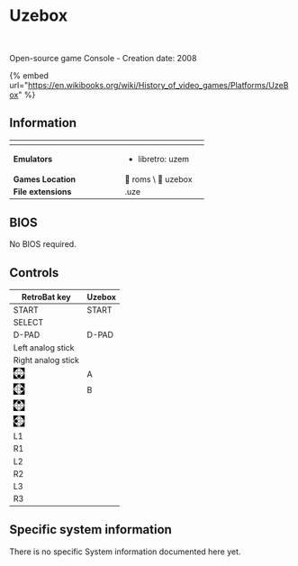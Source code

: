 # Uzebox

<div align="left">

<figure><img src="https://raw.githubusercontent.com/fabricecaruso/es-theme-carbon/78a0a78ab8f5e6a606f63833349382908d01d8af/art/logos/uzebox-w.svg" alt="" width="375"><figcaption></figcaption></figure>

</div>

Open-source game Console - Creation date: 2008

{% embed url="https://en.wikibooks.org/wiki/History_of_video_games/Platforms/UzeBox" %}

## Information

<table data-header-hidden><thead><tr><th width="184"></th><th></th><th data-hidden></th></tr></thead><tbody><tr><td><strong>Emulators</strong></td><td><ul><li>libretro: uzem</li></ul></td><td></td></tr><tr><td><strong>Games Location</strong></td><td><span data-gb-custom-inline data-tag="emoji" data-code="1f4c1">📁</span> roms \ <span data-gb-custom-inline data-tag="emoji" data-code="1f4c2">📂</span> uzebox</td><td></td></tr><tr><td><strong>File extensions</strong></td><td>.uze</td><td></td></tr></tbody></table>

## BIOS

No BIOS required.

## Controls

| RetroBat key                                                                    | Uzebox |
| ------------------------------------------------------------------------------- | ------ |
| START                                                                           | START  |
| SELECT                                                                          |        |
| D-PAD                                                                           | D-PAD  |
| Left analog stick                                                               |        |
| Right analog stick                                                              |        |
| ![A](<../../../.gitbook/assets/image (25).png>)                                 | A      |
| ![B](<../../../.gitbook/assets/image (11).png>)                                 | B      |
| <img src="../../../.gitbook/assets/image (45).png" alt="" data-size="original"> |        |
| <img src="../../../.gitbook/assets/image (43).png" alt="" data-size="line">     |        |
| L1                                                                              |        |
| R1                                                                              |        |
| L2                                                                              |        |
| R2                                                                              |        |
| L3                                                                              |        |
| R3                                                                              |        |

## Specific system information

There is no specific System information documented here yet.
